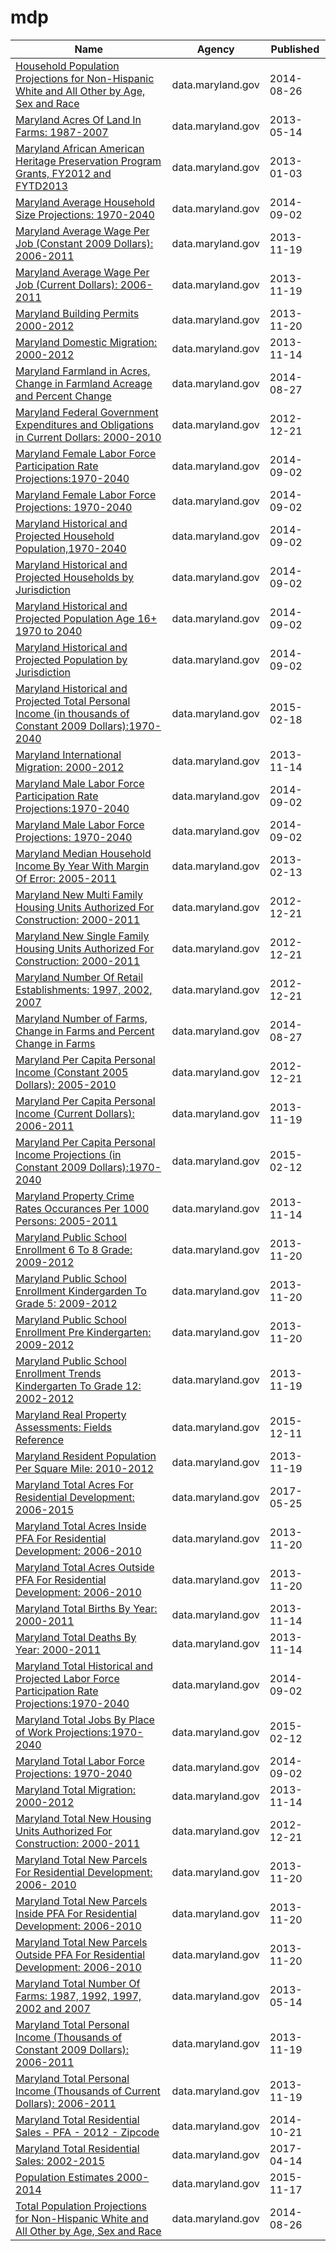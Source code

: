 # mdp

Name | Agency | Published
---- | ---- | ---------
[Household Population Projections for Non-Hispanic White and All Other by Age, Sex and Race](../socrata/2n4q-ikbx.md) | data.maryland.gov | 2014-08-26
[Maryland Acres Of Land In Farms: 1987-2007](../socrata/avw9-p253.md) | data.maryland.gov | 2013-05-14
[Maryland African American Heritage Preservation Program Grants, FY2012 and FYTD2013](../socrata/msef-4ywk.md) | data.maryland.gov | 2013-01-03
[Maryland Average Household Size Projections: 1970-2040](../socrata/amgh-v39p.md) | data.maryland.gov | 2014-09-02
[Maryland Average Wage Per Job (Constant 2009 Dollars): 2006-2011](../socrata/s5ct-e4qp.md) | data.maryland.gov | 2013-11-19
[Maryland Average Wage Per Job (Current Dollars): 2006-2011](../socrata/mk5a-nf44.md) | data.maryland.gov | 2013-11-19
[Maryland Building Permits 2000-2012](../socrata/sfr7-abnt.md) | data.maryland.gov | 2013-11-20
[Maryland Domestic Migration: 2000-2012](../socrata/gz2b-fvs6.md) | data.maryland.gov | 2013-11-14
[Maryland Farmland in Acres, Change in Farmland Acreage and Percent Change](../socrata/xwfr-g3qg.md) | data.maryland.gov | 2014-08-27
[Maryland Federal Government Expenditures and Obligations in Current Dollars: 2000-2010](../socrata/2qau-gexw.md) | data.maryland.gov | 2012-12-21
[Maryland Female Labor Force Participation Rate Projections:1970-2040](../socrata/kczs-sg75.md) | data.maryland.gov | 2014-09-02
[Maryland Female Labor Force Projections: 1970-2040](../socrata/athe-5ucu.md) | data.maryland.gov | 2014-09-02
[Maryland Historical and Projected Household Population,1970-2040](../socrata/fbii-ubkr.md) | data.maryland.gov | 2014-09-02
[Maryland Historical and Projected Households by Jurisdiction](../socrata/7wje-bxqb.md) | data.maryland.gov | 2014-09-02
[Maryland Historical and Projected Population Age 16+ 1970 to 2040](../socrata/7v47-92fa.md) | data.maryland.gov | 2014-09-02
[Maryland Historical and Projected Population by Jurisdiction](../socrata/nnwx-dpqi.md) | data.maryland.gov | 2014-09-02
[Maryland Historical and Projected Total Personal Income (in thousands of Constant 2009 Dollars):1970-2040](../socrata/yu6n-fkf7.md) | data.maryland.gov | 2015-02-18
[Maryland International Migration: 2000-2012](../socrata/hq27-cfrc.md) | data.maryland.gov | 2013-11-14
[Maryland Male Labor Force Participation Rate Projections:1970-2040](../socrata/8eyx-q5q3.md) | data.maryland.gov | 2014-09-02
[Maryland Male Labor Force Projections: 1970-2040](../socrata/mrce-5khr.md) | data.maryland.gov | 2014-09-02
[Maryland Median Household Income By Year With Margin Of Error: 2005-2011](../socrata/bvk4-qsxs.md) | data.maryland.gov | 2013-02-13
[Maryland New Multi Family Housing Units Authorized For Construction: 2000-2011](../socrata/pz3y-chyn.md) | data.maryland.gov | 2012-12-21
[Maryland New Single Family Housing Units Authorized For Construction: 2000-2011](../socrata/4br4-qbf4.md) | data.maryland.gov | 2012-12-21
[Maryland Number Of Retail Establishments: 1997, 2002, 2007](../socrata/4ad6-9yvy.md) | data.maryland.gov | 2012-12-21
[Maryland Number of Farms, Change in Farms and Percent Change in Farms](../socrata/ewiz-p5uf.md) | data.maryland.gov | 2014-08-27
[Maryland Per Capita Personal Income (Constant 2005 Dollars): 2005-2010](../socrata/q4mi-9fr9.md) | data.maryland.gov | 2012-12-21
[Maryland Per Capita Personal Income (Current Dollars): 2006-2011](../socrata/nv7y-8663.md) | data.maryland.gov | 2013-11-19
[Maryland Per Capita Personal Income Projections (in Constant 2009 Dollars):1970-2040](../socrata/p5hr-8uyb.md) | data.maryland.gov | 2015-02-12
[Maryland Property Crime Rates Occurances Per 1000 Persons: 2005-2011](../socrata/7ks4-3r3s.md) | data.maryland.gov | 2013-11-14
[Maryland Public School Enrollment 6 To 8 Grade: 2009-2012](../socrata/735b-6z7v.md) | data.maryland.gov | 2013-11-20
[Maryland Public School Enrollment Kindergarden To Grade 5: 2009-2012](../socrata/ukpb-6rr9.md) | data.maryland.gov | 2013-11-20
[Maryland Public School Enrollment Pre Kindergarten: 2009-2012](../socrata/9jgx-6epr.md) | data.maryland.gov | 2013-11-20
[Maryland Public School Enrollment Trends Kindergarten To Grade 12: 2002-2012](../socrata/wwk3-j4pg.md) | data.maryland.gov | 2013-11-19
[Maryland Real Property Assessments: Fields Reference](../socrata/w8th-47fz.md) | data.maryland.gov | 2015-12-11
[Maryland Resident Population Per Square Mile: 2010-2012](../socrata/key9-38wi.md) | data.maryland.gov | 2013-11-19
[Maryland Total Acres For Residential Development: 2006-2015](../socrata/p4s2-mc7r.md) | data.maryland.gov | 2017-05-25
[Maryland Total Acres Inside PFA For Residential Development: 2006-2010](../socrata/f3qh-wtyk.md) | data.maryland.gov | 2013-11-20
[Maryland Total Acres Outside PFA For Residential Development: 2006-2010](../socrata/hm86-3au5.md) | data.maryland.gov | 2013-11-20
[Maryland Total Births By Year: 2000-2011](../socrata/vavn-j725.md) | data.maryland.gov | 2013-11-14
[Maryland Total Deaths By Year: 2000-2011](../socrata/jadi-9c9a.md) | data.maryland.gov | 2013-11-14
[Maryland Total Historical and Projected Labor Force Participation Rate Projections:1970-2040](../socrata/t7i8-58dx.md) | data.maryland.gov | 2014-09-02
[Maryland Total Jobs By Place of Work Projections:1970-2040](../socrata/u5my-pdap.md) | data.maryland.gov | 2015-02-12
[Maryland Total Labor Force Projections: 1970-2040](../socrata/fu9m-u32s.md) | data.maryland.gov | 2014-09-02
[Maryland Total Migration: 2000-2012](../socrata/3hb2-c6rg.md) | data.maryland.gov | 2013-11-14
[Maryland Total New Housing Units Authorized For Construction: 2000-2011](../socrata/c7z9-v9mr.md) | data.maryland.gov | 2012-12-21
[Maryland Total New Parcels For Residential Development: 2006- 2010](../socrata/6umw-84d2.md) | data.maryland.gov | 2013-11-20
[Maryland Total New Parcels Inside PFA For Residential Development: 2006-2010](../socrata/gbgn-2wu5.md) | data.maryland.gov | 2013-11-20
[Maryland Total New Parcels Outside PFA For Residential Development: 2006-2010](../socrata/afh5-ag7t.md) | data.maryland.gov | 2013-11-20
[Maryland Total Number Of Farms: 1987, 1992, 1997, 2002 and 2007](../socrata/xekf-g3h9.md) | data.maryland.gov | 2013-05-14
[Maryland Total Personal Income (Thousands of Constant 2009 Dollars): 2006-2011](../socrata/4dhw-3gak.md) | data.maryland.gov | 2013-11-19
[Maryland Total Personal Income (Thousands of Current Dollars): 2006-2011](../socrata/m4dq-89ja.md) | data.maryland.gov | 2013-11-19
[Maryland Total Residential Sales - PFA - 2012 - Zipcode](../socrata/ag7x-nwtv.md) | data.maryland.gov | 2014-10-21
[Maryland Total Residential Sales: 2002-2015](../socrata/2vre-ahnq.md) | data.maryland.gov | 2017-04-14
[Population Estimates 2000-2014](../socrata/7dvm-92bt.md) | data.maryland.gov | 2015-11-17
[Total Population Projections for Non-Hispanic White and All Other by Age, Sex and Race](../socrata/5zc8-s5s9.md) | data.maryland.gov | 2014-08-26

